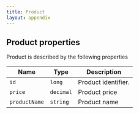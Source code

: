 ```yaml
---
title: Product
layout: appendix
---
```



## Product properties

Product is described by the following properties


Name             | Type      | Description
-----|-----------|----------------------
`id`	         |`long`     | Product identifier.
`price`          |`decimal`  | Product price
`productName`    |`string`   | Product name



